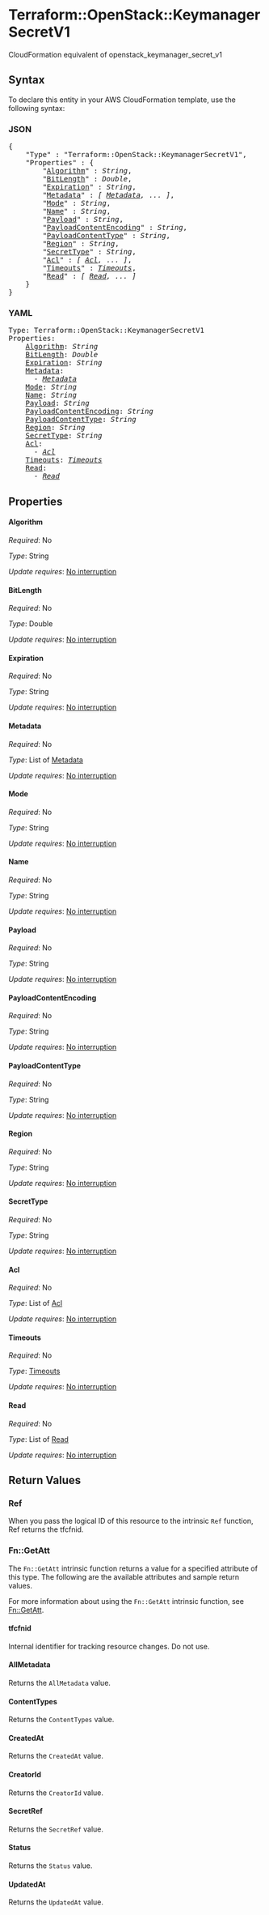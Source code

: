 # Terraform::OpenStack::KeymanagerSecretV1

CloudFormation equivalent of openstack_keymanager_secret_v1

## Syntax

To declare this entity in your AWS CloudFormation template, use the following syntax:

### JSON

<pre>
{
    "Type" : "Terraform::OpenStack::KeymanagerSecretV1",
    "Properties" : {
        "<a href="#algorithm" title="Algorithm">Algorithm</a>" : <i>String</i>,
        "<a href="#bitlength" title="BitLength">BitLength</a>" : <i>Double</i>,
        "<a href="#expiration" title="Expiration">Expiration</a>" : <i>String</i>,
        "<a href="#metadata" title="Metadata">Metadata</a>" : <i>[ <a href="metadata.md">Metadata</a>, ... ]</i>,
        "<a href="#mode" title="Mode">Mode</a>" : <i>String</i>,
        "<a href="#name" title="Name">Name</a>" : <i>String</i>,
        "<a href="#payload" title="Payload">Payload</a>" : <i>String</i>,
        "<a href="#payloadcontentencoding" title="PayloadContentEncoding">PayloadContentEncoding</a>" : <i>String</i>,
        "<a href="#payloadcontenttype" title="PayloadContentType">PayloadContentType</a>" : <i>String</i>,
        "<a href="#region" title="Region">Region</a>" : <i>String</i>,
        "<a href="#secrettype" title="SecretType">SecretType</a>" : <i>String</i>,
        "<a href="#acl" title="Acl">Acl</a>" : <i>[ <a href="acl.md">Acl</a>, ... ]</i>,
        "<a href="#timeouts" title="Timeouts">Timeouts</a>" : <i><a href="timeouts.md">Timeouts</a></i>,
        "<a href="#read" title="Read">Read</a>" : <i>[ <a href="read.md">Read</a>, ... ]</i>
    }
}
</pre>

### YAML

<pre>
Type: Terraform::OpenStack::KeymanagerSecretV1
Properties:
    <a href="#algorithm" title="Algorithm">Algorithm</a>: <i>String</i>
    <a href="#bitlength" title="BitLength">BitLength</a>: <i>Double</i>
    <a href="#expiration" title="Expiration">Expiration</a>: <i>String</i>
    <a href="#metadata" title="Metadata">Metadata</a>: <i>
      - <a href="metadata.md">Metadata</a></i>
    <a href="#mode" title="Mode">Mode</a>: <i>String</i>
    <a href="#name" title="Name">Name</a>: <i>String</i>
    <a href="#payload" title="Payload">Payload</a>: <i>String</i>
    <a href="#payloadcontentencoding" title="PayloadContentEncoding">PayloadContentEncoding</a>: <i>String</i>
    <a href="#payloadcontenttype" title="PayloadContentType">PayloadContentType</a>: <i>String</i>
    <a href="#region" title="Region">Region</a>: <i>String</i>
    <a href="#secrettype" title="SecretType">SecretType</a>: <i>String</i>
    <a href="#acl" title="Acl">Acl</a>: <i>
      - <a href="acl.md">Acl</a></i>
    <a href="#timeouts" title="Timeouts">Timeouts</a>: <i><a href="timeouts.md">Timeouts</a></i>
    <a href="#read" title="Read">Read</a>: <i>
      - <a href="read.md">Read</a></i>
</pre>

## Properties

#### Algorithm

_Required_: No

_Type_: String

_Update requires_: [No interruption](https://docs.aws.amazon.com/AWSCloudFormation/latest/UserGuide/using-cfn-updating-stacks-update-behaviors.html#update-no-interrupt)

#### BitLength

_Required_: No

_Type_: Double

_Update requires_: [No interruption](https://docs.aws.amazon.com/AWSCloudFormation/latest/UserGuide/using-cfn-updating-stacks-update-behaviors.html#update-no-interrupt)

#### Expiration

_Required_: No

_Type_: String

_Update requires_: [No interruption](https://docs.aws.amazon.com/AWSCloudFormation/latest/UserGuide/using-cfn-updating-stacks-update-behaviors.html#update-no-interrupt)

#### Metadata

_Required_: No

_Type_: List of <a href="metadata.md">Metadata</a>

_Update requires_: [No interruption](https://docs.aws.amazon.com/AWSCloudFormation/latest/UserGuide/using-cfn-updating-stacks-update-behaviors.html#update-no-interrupt)

#### Mode

_Required_: No

_Type_: String

_Update requires_: [No interruption](https://docs.aws.amazon.com/AWSCloudFormation/latest/UserGuide/using-cfn-updating-stacks-update-behaviors.html#update-no-interrupt)

#### Name

_Required_: No

_Type_: String

_Update requires_: [No interruption](https://docs.aws.amazon.com/AWSCloudFormation/latest/UserGuide/using-cfn-updating-stacks-update-behaviors.html#update-no-interrupt)

#### Payload

_Required_: No

_Type_: String

_Update requires_: [No interruption](https://docs.aws.amazon.com/AWSCloudFormation/latest/UserGuide/using-cfn-updating-stacks-update-behaviors.html#update-no-interrupt)

#### PayloadContentEncoding

_Required_: No

_Type_: String

_Update requires_: [No interruption](https://docs.aws.amazon.com/AWSCloudFormation/latest/UserGuide/using-cfn-updating-stacks-update-behaviors.html#update-no-interrupt)

#### PayloadContentType

_Required_: No

_Type_: String

_Update requires_: [No interruption](https://docs.aws.amazon.com/AWSCloudFormation/latest/UserGuide/using-cfn-updating-stacks-update-behaviors.html#update-no-interrupt)

#### Region

_Required_: No

_Type_: String

_Update requires_: [No interruption](https://docs.aws.amazon.com/AWSCloudFormation/latest/UserGuide/using-cfn-updating-stacks-update-behaviors.html#update-no-interrupt)

#### SecretType

_Required_: No

_Type_: String

_Update requires_: [No interruption](https://docs.aws.amazon.com/AWSCloudFormation/latest/UserGuide/using-cfn-updating-stacks-update-behaviors.html#update-no-interrupt)

#### Acl

_Required_: No

_Type_: List of <a href="acl.md">Acl</a>

_Update requires_: [No interruption](https://docs.aws.amazon.com/AWSCloudFormation/latest/UserGuide/using-cfn-updating-stacks-update-behaviors.html#update-no-interrupt)

#### Timeouts

_Required_: No

_Type_: <a href="timeouts.md">Timeouts</a>

_Update requires_: [No interruption](https://docs.aws.amazon.com/AWSCloudFormation/latest/UserGuide/using-cfn-updating-stacks-update-behaviors.html#update-no-interrupt)

#### Read

_Required_: No

_Type_: List of <a href="read.md">Read</a>

_Update requires_: [No interruption](https://docs.aws.amazon.com/AWSCloudFormation/latest/UserGuide/using-cfn-updating-stacks-update-behaviors.html#update-no-interrupt)

## Return Values

### Ref

When you pass the logical ID of this resource to the intrinsic `Ref` function, Ref returns the tfcfnid.

### Fn::GetAtt

The `Fn::GetAtt` intrinsic function returns a value for a specified attribute of this type. The following are the available attributes and sample return values.

For more information about using the `Fn::GetAtt` intrinsic function, see [Fn::GetAtt](https://docs.aws.amazon.com/AWSCloudFormation/latest/UserGuide/intrinsic-function-reference-getatt.html).

#### tfcfnid

Internal identifier for tracking resource changes. Do not use.

#### AllMetadata

Returns the <code>AllMetadata</code> value.

#### ContentTypes

Returns the <code>ContentTypes</code> value.

#### CreatedAt

Returns the <code>CreatedAt</code> value.

#### CreatorId

Returns the <code>CreatorId</code> value.

#### SecretRef

Returns the <code>SecretRef</code> value.

#### Status

Returns the <code>Status</code> value.

#### UpdatedAt

Returns the <code>UpdatedAt</code> value.

